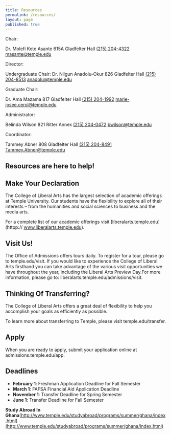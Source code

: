 ```yaml
---
title: Resources
permalink: /resources/
layout: page
published: true
---
```


Chair: 

Dr. Molefi Kete Asante
615A Gladfelter Hall
[(215) 204-4322](tel:2152044322)
[masante@temple.edu](mailto:masante@temple.edu)

Director:

Undergraduate Chair: 
Dr. Nilgun Anadolu-Okur
826 Gladfelter Hall
[(215) 204-8513](tel:2152048513)
[anadolu@temple.edu](mailto:anadolu@temple.edu)

Graduate Chair: 

Dr. Ama Mazama
817 Gladfelter Hall
[(215) 204-1992](tel:215204-992)
[marie-josee.cerol@temple.edu](mailto:marie-josee.cerol@temple.edu)

Administrator: 

Belinda Wilson
821 Ritter Annex
[(215) 204-0472](tel:2152040472)
[bwilson@temple.edu](mailto:bwilson@temple.edu)

Coordinator: 

Tammey Abner
808 Gladfelter Hall
[(215) 204-8491](tel:2152048491)
[Tammey.Abner@temple.edu](mailto:Tammey.Abner@temple.edu)

## Resources are here to help!

## Make Your Declaration

The College of Liberal Arts has the largest selection of academic offerings at Temple University. Our students have the flexibility to explore all of their interests – from the humanities and social sciences to business and the media arts.

For a complete list of our academic offerings visit [liberalarts.temple.edu](httpp:// www.liberalarts.temple.edu).

## Visit Us!

The Office of Admissions offers tours daily. To register for a tour, please go to temple.edu/visit.
If you would like to experience the College of Liberal Arts firsthand you can take advantage of the various visit opportunities we have throughout the year, including the Liberal Arts Preview Day.For more information, please go to: liberalarts.temple.edu/admissions/visit.

## Thinking Of Transferring?

The College of Liberal Arts offers a great deal of flexibility to help you accomplish your goals as efficiently as possible.

To learn more about transferring to Temple, please visit temple.edu/transfer. 

## Apply

When you are ready to apply, submit your application online at admissions.temple.edu/app.

## Deadlines

- **February 1**: Freshman Application Deadline for Fall Semester
- **March 1**: FAFSA Financial Aid Application Deadline
- **November 1**: Transfer Deadline for Spring Semester
- **June 1**: Transfer Deadline for Fall Semester

**Study Abroad In Ghana**[http://www.temple.edu/studyabroad/programs/summer/ghana/index.html](http://www.temple.edu/studyabroad/programs/summer/ghana/index.html)
